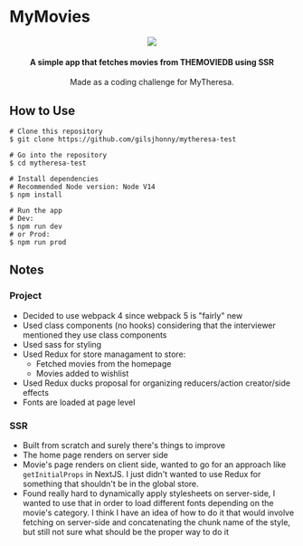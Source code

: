 # MyMovies
<p align="center">
<img src="https://i.ibb.co/jVQFmZT/Screenshot-from-2021-06-29-09-58-24.png">
</p>

<h4 align="center">A simple app that fetches movies from THEMOVIEDB using SSR</h4>
<p align="center">Made as a coding challenge for MyTheresa.</p>


## How to Use
```
# Clone this repository
$ git clone https://github.com/gilsjhonny/mytheresa-test

# Go into the repository
$ cd mytheresa-test

# Install dependencies
# Recommended Node version: Node V14
$ npm install

# Run the app
# Dev:
$ npm run dev
# or Prod:
$ npm run prod
```

## Notes
### Project
- Decided to use webpack 4 since webpack 5 is "fairly" new
- Used class components (no hooks) considering that the interviewer mentioned they use class components
- Used sass for styling
- Used Redux for store managament to store:
  - Fetched movies from the homepage
  - Movies added to wishlist
- Used Redux ducks proposal for organizing reducers/action creator/side effects 
- Fonts are loaded at page level

### SSR
- Built from scratch and surely there's things to improve
- The home page renders on server side 
- Movie's page renders on client side, wanted to go for an approach like `getInitialProps` in NextJS. I just didn't wanted to use Redux for something that shouldn't be in the global store. 
- Found really hard to dynamically apply stylesheets on server-side, I wanted to use that in order to load different fonts depending on the movie's category. I think I have an idea of how to do it that would involve fetching on server-side and concatenating the chunk name of the style, but still not sure what should be the proper way to do it
